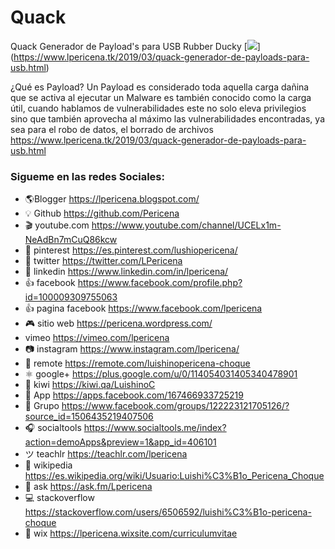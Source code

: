 # Quack
Quack Generador de Payload's para USB Rubber Ducky
[![](https://4.bp.blogspot.com/-AU_O04fUP7o/XJI1K3IlHbI/AAAAAAAAOPU/TWsbKaHCeWoHs9-4hXUXvbocEp5G87IaQCLcBGAs/s1600/Screenshot_3.png)]
(https://www.lpericena.tk/2019/03/quack-generador-de-payloads-para-usb.html)

¿Qué es Payload?
Un Payload es considerado toda aquella carga dañina que se activa al ejecutar un Malware es también conocido como la carga útil, 
cuando  hablamos de vulnerabilidades este no solo eleva privilegios sino que también aprovecha al máximo las vulnerabilidades 
encontradas, ya sea para el robo de datos,
el borrado de archivos 
https://www.lpericena.tk/2019/03/quack-generador-de-payloads-para-usb.html

### Sigueme en las redes Sociales:
- 🌎Blogger          https://lpericena.blogspot.com/
- 💡 Github            https://github.com/Pericena
- 🎬 youtube.com  https://www.youtube.com/channel/UCELx1m-NeAdBn7mCuQ86kcw
- 📸 pinterest        https://es.pinterest.com/lushiopericena/
- 🐤 twitter             https://twitter.com/LPericena
- 👦 linkedin         https://www.linkedin.com/in/lpericena/
- 👍 facebook       https://www.facebook.com/profile.php?id=100009309755063
- 👍 pagina facebook  https://www.facebook.com/lpericena
- 🎮 sitio web        https://pericena.wordpress.com/
- vimeo         https://vimeo.com/lpericena
- 📷 instagram      https://www.instagram.com/lpericena/
- 🎁 remote      https://remote.com/luishinopericena-choque
- ⚛ google+   https://plus.google.com/u/0/114054031405340478901
- 🚀 kiwi       https://kiwi.qa/LuishinoC
- 📅 App    https://apps.facebook.com/167466933725219
- 👻 Grupo    https://www.facebook.com/groups/122223121705126/?source_id=1506435219407506
- 🎧 socialtools https://www.socialtools.me/index?action=demoApps&preview=1&app_id=406101
- ツ teachlr    https://teachlr.com/lpericena
- 📖  wikipedia  https://es.wikipedia.org/wiki/Usuario:Luishi%C3%B1o_Pericena_Choque
- 📧 ask          https://ask.fm/Lpericena
- 💻 stackoverflow  https://stackoverflow.com/users/6506592/luishi%C3%B1o-pericena-choque
- 📡 wix https://lpericena.wixsite.com/curriculumvitae

